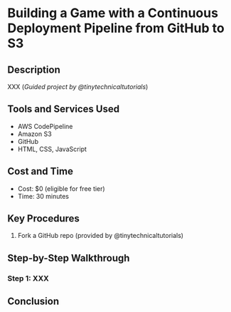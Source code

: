 # Building a Game with a Continuous Deployment Pipeline from GitHub to S3

## Description
XXX (_Guided project by @tinytechnicaltutorials_)

## Tools and Services Used
- AWS CodePipeline
- Amazon S3
- GitHub
- HTML, CSS, JavaScript

## Cost and Time
- Cost: $0 (eligible for free tier)
- Time: 30 minutes

## Key Procedures
1. Fork a GitHub repo (provided by @tinytechnicaltutorials)

## Step-by-Step Walkthrough
### Step 1: XXX

## Conclusion
